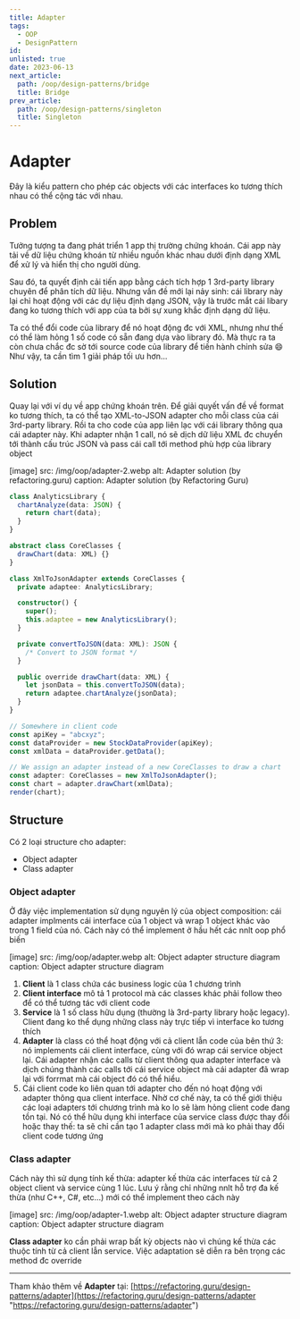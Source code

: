 ```yaml
---
title: Adapter
tags:
  - OOP
  - DesignPattern
id:
unlisted: true
date: 2023-06-13
next_article:
  path: /oop/design-patterns/bridge
  title: Bridge
prev_article:
  path: /oop/design-patterns/singleton
  title: Singleton
---
```


# Adapter

Đây là kiểu pattern cho phép các objects với các interfaces ko tương thích nhau có thể cộng tác với nhau.

## Problem

Tưởng tượng ta đang phát triển 1 app thị trường chứng khoán. Cái app này tải về dữ liệu chứng khoán từ nhiều nguồn khác nhau dưới định dạng XML để xử lý và hiển thị cho người dùng.

Sau đó, ta quyết định cải tiến app bằng cách tích hợp 1 3rd-party library chuyên để phân tích dữ liệu. Nhưng vấn đề mới lại nảy sinh: cái library này lại chỉ hoạt động với các dự liệu định dạng JSON, vậy là trước mắt cái libary đang ko tương thích với app của ta bởi sự xung khắc định dạng dữ liệu.

Ta có thể đổi code của library để nó hoạt động đc với XML, nhưng như thế có thể làm hỏng 1 số code có sẵn đang dựa vào library đó. Mà thực ra ta còn chưa chắc đc sờ tới source code của library để tiến hành chỉnh sửa 😄 Như vậy, ta cần tìm 1 giải pháp tối ưu hơn...

## Solution

Quay lại với ví dụ về app chứng khoán trên. Để giải quyết vấn đề về format ko tương thích, ta có thể tạo XML-to-JSON adapter cho mỗi class của cái 3rd-party library. Rồi ta cho code của app liên lạc với cái library thông qua cái adapter này. Khi adapter nhận 1 call, nó sẽ dịch dữ liệu XML đc chuyển tới thành cấu trúc JSON và pass cái call tới method phù hợp của library object

[image]
  src: /img/oop/adapter-2.webp
  alt: Adapter solution (by refactoring.guru)
  caption: Adapter solution (by Refactoring Guru)

```ts
class AnalyticsLibrary {
  chartAnalyze(data: JSON) {
    return chart(data);
  }
}

abstract class CoreClasses {
  drawChart(data: XML) {}
}

class XmlToJsonAdapter extends CoreClasses {
  private adaptee: AnalyticsLibrary;

  constructor() {
    super();
    this.adaptee = new AnalyticsLibrary();
  }

  private convertToJSON(data: XML): JSON {
    /* Convert to JSON format */
  }

  public override drawChart(data: XML) {
    let jsonData = this.convertToJSON(data);
    return adaptee.chartAnalyze(jsonData);
  }
}

// Somewhere in client code
const apiKey = "abcxyz";
const dataProvider = new StockDataProvider(apiKey);
const xmlData = dataProvider.getData();

// We assign an adapter instead of a new CoreClasses to draw a chart
const adapter: CoreClasses = new XmlToJsonAdapter();
const chart = adapter.drawChart(xmlData);
render(chart);
```

## Structure

Có 2 loại structure cho adapter:

- Object adapter
- Class adapter

### Object adapter

Ở đây việc implementation sử dụng nguyên lý của object composition: cái adapter implments cái interface của 1 object và wrap 1 object khác vào trong 1 field của nó. Cách này có thể implement ở hầu hết các nnlt oop phổ biến

[image]
  src: /img/oop/adapter.webp
  alt: Object adapter structure diagram
  caption: Object adapter structure diagram

1. **Client** là 1 class chứa các business logic của 1 chương trình
2. **Client interface** mô tả 1 protocol mà các classes khác phải follow theo để có thể tương tác với client code
3. **Service** là 1 số class hữu dụng (thường là 3rd-party library hoặc legacy). Client đang ko thể dụng những class này trực tiếp vì interface ko tương thích
4. **Adapter** là class có thể hoạt động với cả client lẫn code của bên thứ 3: nó implements cái client interface, cùng với đó wrap cái service object lại. Cái adapter nhận các calls từ client thông qua adapter interface và dịch chúng thành các calls tới cái service object mà cái adapter đã wrap lại với forrmat mà cái object đó có thể hiểu.
5. Cái client code ko liên quan tới adapter cho đến nó hoạt động với adapter thông qua client interface. Nhờ cơ chế này, ta có thể giới thiệu các loại adapters tới chương trình mà ko lo sẽ làm hỏng client code đang tồn tại. Nó có thể hữu dụng khi interface của service class được thay đổi hoặc thay thế: ta sẽ chỉ cần tạo 1 adapter class mới mà ko phải thay đổi client code tương ứng

### Class adapter

Cách này thì sử dụng tính kế thừa: adapter kế thừa các interfaces từ cả 2 object client và service cùng 1 lúc. Lưu ý rằng chỉ những nnlt hỗ trợ đa kế thừa (như C++, C#, etc...) mới có thể implement theo cách này

[image]
  src: /img/oop/adapter-1.webp
  alt: Object adapter structure diagram
  caption: Object adapter structure diagram

**Class adapter** ko cần phải wrap bất kỳ objects nào vì chúng kế thừa các thuộc tính từ cả client lẫn service. Việc adaptation sẽ diễn ra bên trọng các method đc override

---

Tham khảo thêm về **Adapter** tại:
[https://refactoring.guru/design-patterns/adapter](https://refactoring.guru/design-patterns/adapter "https://refactoring.guru/design-patterns/adapter")
